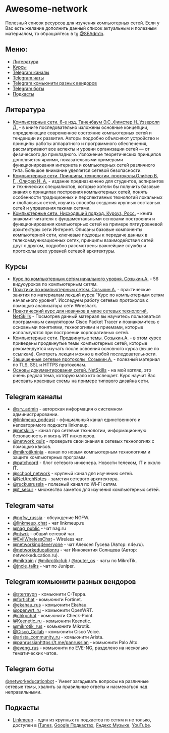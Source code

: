 # Awesome-network
Полезный список ресурсов для изучения компьютерных сетей. Если у Вас есть желание дополнить данный список актуальным и полезным материалом, то обращайтесь в tg [@SEAdm1n](https://t.me/SEAdm1n).

## Меню:
- [Литература](#Литература)
- [Курсы](#Курсы)
- [Telegram каналы](#Telegram-каналы)
- [Telegram чаты](#Telegram-чаты)
- [Telegram комьюнити разных вендоров](#Telegram-комьюнити-разных-вендоров)
- [Telegram боты](#Telegram-боты)
- [Подкасты](#Подкасты)

## Литература

* [Компьютерные сети. 6-е изд. Таненбаум Э.С.,Фимстер Н.,Уэзеролл Д.](https://www.piter.com/collection/best/product/kompyuternye-seti-6-e-izd) - в книге последовательно изложены основные концепции, определяющие современное состояние компьютерных сетей и тенденции их развития. Авторы подробно объясняют устройство и принципы работы аппаратного и программного обеспечения, рассматривают все аспекты и уровни организации сетей — от физического до прикладного. Изложение теоретических принципов дополняется яркими, показательными примерами функционирования интернета и компьютерных сетей различного типа. Большое внимание уделяется сетевой безопасности.
* [Компьютерные сети. Принципы, технологии, протоколы.Олифер В. Г., Олифер Н. А.](https://www.piter.com/collection/all/product/kompyuternye-seti-printsipy-tehnologii-protokoly-yubileynoe-izdanie) - издание предназначено для студентов, аспирантов и технических специалистов, которые хотели бы получить базовые знания о принципах построения компьютерных сетей, понять особенности традиционных и перспективных технологий локальных и глобальных сетей, изучить способы создания крупных составных сетей и управления такими сетями.
* [Компьютерные сети. Нисходящий подход. Куроуз, Росс.](https://www.labirint.ru/books/521045/) - книга знакомит читателя с фундаментальными основами построения и функционирования компьютерных сетей на примере пятиуровневой архитектуры сети Интернет. Описаны базовые компоненты компьютерной сети, ключевые подходы к передаче данных в телекоммуникационных сетях, принципы взаимодействия сетей друг с другом, подробно рассмотрены важнейшие службы и протоколы всех уровней сетевой архитектуры.

## Курсы

* [Курс по компьютерным сетям начального уровня. Созыкин.А.](https://www.youtube.com/playlist?list=PLtPJ9lKvJ4oiNMvYbOzCmWy6cRzYAh9B1) - 56 видуоуроков по компьютерным сетям.
* [Практики по компьютерным сетям. Созыкин.А.](https://www.youtube.com/playlist?list=PLtPJ9lKvJ4oiKPQ9GXOvntj44Eu8IGAJK) - практические занятия по материалам лекций курса "Курс по компьютерным сетям начального уровня". Исследуем работу сетевых протоколов с помощью анализатора сети Wireshark.
* [Практический курс для новичков в мире сетевых технологий. NetSkills](https://www.youtube.com/playlist?list=PLcDkQ2Au8aVNYsqGsxRQxYyQijILa94T9) - Посмотрев данный материал вы научитесь пользоваться программным симулятором Cisco Packet Tracer и познакомитесь с основными понятиями, технологиями и приемами, которые используются при построении корпоративных сетей. 
* [Компьютерные сети. Продвинутые темы. Созыкин.А.](https://www.youtube.com/playlist?list=PLtPJ9lKvJ4oh_w4_jtRnKE11aqeRldCFI) - в этом курсе приведены продвинутые темы компьютерных сетей, которые рекомендуется изучать после освоения основного курса (выше по ссылкам). Смотреть лекции можно в любой последовательности.
* [Защищенные сетевые протоколы. Созыкин.А.](https://www.youtube.com/playlist?list=PLtPJ9lKvJ4oiFnWCsVRElorOLt69YDEnv) - полезный материал по TLS, SSL и HTTPS протоколам.
* [Основы документирования сетей. NetSkills](https://www.youtube.com/playlist?list=PLcDkQ2Au8aVPmWZ2vXcby73Tl8SA7fp97) - на мой взгляд, это очень редкая тема, которую мало кто освещает. Курс научит Вас рисовать красивые схемы на примере типового дизайна сети.

## Telegram каналы

* [@srv_admin](https://t.me/srv_admin) - авторская информация о системном администрировании.
* [@linkmeup_podcast](https://t.me/linkmeup_podcast) - официальный канал единственного и неповторимого подкаста linkmeup.
* [@netskills](https://t.me/netskills) - канал про сетевые технологии, информационную безопасность и жизнь ИТ инженеров.
* [@network_quiz](https://t.me/network_quiz) - проверьте свои знания в сетевых технологиях с помощью квизов.
* [@mikrotikninja](https://t.me/mikrotikninja) - канал по новым компьютерным технологиям и защите компьютерных программ.
* [@patchcord](https://t.me/patchcord) - блог сетевого инженера. Новости телеком, IT и около IT.
* [@school_network](https://t.me/school_network) - крупный канал для изучению сетей.
* [@NetArchNotes](https://t.me/NetArchNotes) - заметки сетевого архитектора.
* [@ruckusrussia](https://t.me/ruckusrussia) - полезный канал по Wi-Fi сетям.
* [@it_secur](https://t.me/it_secur) - множество заметок для изучения компьютерных сетей.

## Telegram чаты

* [@ngfw_russia](https://t.me/ngfw_russia) - обсуждение NGFW.
* [@linkmeup_chat](https://t.me/linkmeup_chat) - чат linkmeup.ru
* [@nag_public](https://t.me/nag_public) - чат nag.ru
* [@ntwrk](https://t.me/ntwrk) - общий сетевой чат.
* [@EvilWirelessChat](https://t.me/EvilWirelessChat) - Wireless чат.
* [@networking4everyone](https://t.me/networking4everyone) - чат Алексея Гусева (Автор: n4e.ru).
* [@networkeducationru](https://t.me/networkeducationru) - чат Иннокентия Солнцева (Автор: networkeducation.ru).
* [@miktrain](https://t.me/miktrain) / [@mikrotikclub](https://t.me/mikrotikclub) / [@router_os](https://t.me/router_os) - чаты по MikroTik.
* [@jncie_talks](https://t.me/jncie_talks) - чат по Juniper.

## Telegram комьюнити разных вендоров

* [@sterravpn](https://t.me/sterravpn) - комьюнити С-Терра.
* [@fortichat](https://t.me/fortichat) - комьюнити Fortinet.
* [@ekahau_rus](https://t.me/ekahau_rus) - комьюнити Ekahau.
* [@openwrt_ru](https://t.me/openwrt_ru) - комьюнити OpenWRT.
* [@chkpchat](https://t.me/chkpchat) - комьюнити Check-Point.
* [@Keenetic_ru](https://t.me/Keenetic_ru) - комьюнити Keenetic.
* [@mikrotik_rus](https://t.me/mikrotik_rus) - комьюнити Mikrotik.
* [@Cisco_Collab](https://t.me/Cisco_Collab) - комьюнити Cisco Voice.
* [@arista_community_ru](https://t.me/arista_community_ru) - комьюнити Arista.
* [@panrussian](https://t.me/panrussian)https://t.me/panrussian - комьюнити Palo Alto.
* [@eveng_rus](https://t.me/eveng_rus) - комьюнити по EVE-NG, разделено на несколько тематических чатов.

## Telegram боты

[@networkeducationbot](https://t.me/networkeducationbot) - Умеет загадывать вопросы на различные сетевые темы, хвалить за правильные ответы и насмехаться над неправильными.

## Подкасты

* [Linkmeup](https://linkmeup.ru/podcasts/) - один из крупных ru подкастов по сетям и не только, доступен в [iTunes](https://itunes.apple.com/ru/podcast/linkmeup.-pervyj-podkast-dla/id1065445951?mt=2), [Google Подкастах](https://podcasts.google.com/feed/aHR0cHM6Ly9saW5rbWV1cC5ydS9yc3MvcG9kY2FzdHM), [Яндекс Музыке](https://music.yandex.ru/album/7060168), [YouTube](https://youtube.com/c/linkmeup-podcast).




